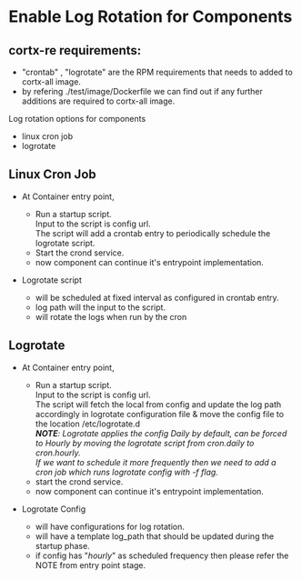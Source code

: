 # Enable Log Rotation for Components

## cortx-re requirements:
  - "crontab" , "logrotate" are the RPM requirements that needs to added to cortx-all image.
  - by refering ./test/image/Dockerfile we can find out if any further additions are required to cortx-all image.

Log rotation options for components
  - linux cron job
  - logrotate

## Linux Cron Job
  - At Container entry point,
    - Run a startup script.\
    Input to the script is config url.\
    The script will add a crontab entry to periodically schedule the logrotate script.
    - Start the crond service.
    - now component can continue it's entrypoint implementation.

  - Logrotate script
    - will be scheduled at fixed interval as configured in crontab entry.
    - log path will the input to the script.
    - will rotate the logs when run by the cron

## Logrotate
  - At Container entry point,
    - Run a startup script.\
    Input to the script is config url.\
    The script will fetch the local from config and update the log path accordingly in logrotate configuration file
    & move the config file to the location /etc/logrotate.d  
    _**NOTE**: Logrotate applies the config Daily by default, can be forced to Hourly by moving the logrotate script from cron.daily to cron.hourly.\
    If we want to schedule it more frequently then we need to add a cron job which runs logrotate config with -f flag._
    - start the crond service.
    - now component can continue it's entrypoint implementation.

  - Logrotate Config
    - will have configurations for log rotation.
    - will have a template log_path that should be updated during the startup phase.
    - if config has "_hourly_" as scheduled frequency then please refer the NOTE from entry point stage.
